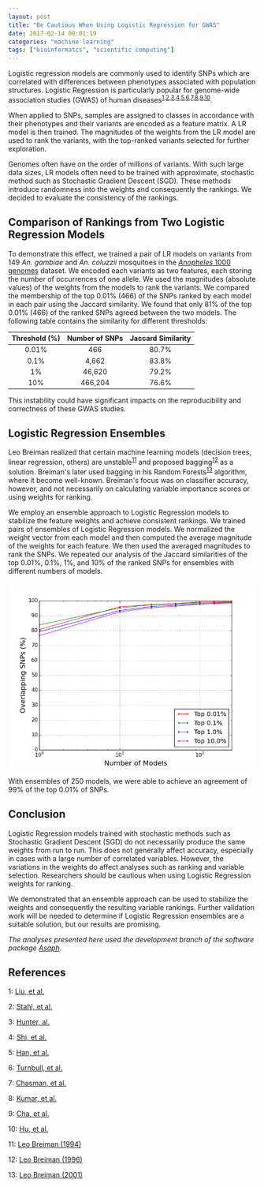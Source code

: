 ```yaml
---
layout: post
title: "Be Cautious When Using Logistic Regression for GWAS"
date: 2017-02-14 00:01:19
categories: "machine learning"
tags: ["bioinformatcs", "scientific computing"]
---
```

Logistic regression models are commonly used to identify SNPs which are correlated with differences between phenotypes associated with population structures. Logistic Regression is particularly popular for genome-wide association studies (GWAS) of human diseases<sup>[1](#liu),[2](#stahl),[3](#hunter),[4](#shi),[5](#han),[6](#turnbull),[7](#chasman),[8](#kumar),[9](#cha),[10](#hu)</sup>.

When applied to SNPs, samples are assigned to classes in accordance with their phenotypes and their variants are encoded as a feature matrix.  A LR model is then trained.  The magnitudes of the weights from the LR model are used to rank the variants, with the top-ranked variants selected for further exploration.

Genomes often have on the order of millions of variants.  With such large data sizes, LR models often need to be trained with approximate, stochastic method such as Stochastic Gradient Descent (SGD).  These methods introduce randomness into the weights and consequently the rankings.  We decided to evaluate the consistency of the rankings.

## Comparison of Rankings from Two Logistic Regression Models
To demonstrate this effect, we trained a pair of LR models on variants from 149 *An. gambiae* and *An. coluzzii* mosquitoes in the [*Anopheles* 1000 genomes](https://www.malariagen.net/projects/ag1000g) dataset. We encoded each variants as two features, each storing the number of occurrences of one allele. We used the magnitudes (absolute values) of the weights from the models to rank the variants.  We compared the membership of the top 0.01% (466) of the SNPs ranked by each model in each pair using the Jaccard similarity.  We found that only 81% of the top 0.01% (466) of the ranked SNPs agreed between the two models.  The following table contains the similarity for different thresholds:

| Threshold (%) | Number of SNPs | Jaccard Similarity |
|:-------------:|:--------------:|:------------------:|
| 0.01%         | 466            | 80.7%              |
| 0.1%          | 4,662          | 83.8%              |
| 1%            | 46,620         | 79.2%              |
| 10%           | 466,204        | 76.6%              |


This instability could have significant impacts on the reproducibility and correctness of these GWAS studies.

## Logistic Regression Ensembles
Leo Breiman realized that certain machine learning models (decision trees, linear regression, others) are unstable<sup>[11](#breiman)</sup> and proposed bagging<sup>[12](#bagging)</sup> as a solution. Breiman's later used bagging in his Random Forests<sup>[13](#random-forests)</sup> algorithm, where it become well-known.  Breiman's focus was on classifier accuracy, however, and not necessarily on calculating variable importance scores or using weights for ranking.

We employ an ensemble approach to Logistic Regression models to stabilize the feature weights and achieve consistent rankings.  We trained pairs of ensembles of Logistic Regression models.  We normalized the weight vector from each model and then computed the average magnitude of the weights for each feature.  We then used the averaged magnitudes to rank the SNPs. We repeated our analysis of the Jaccard similarities of the top 0.01%, 0.1%, 1%, and 10% of the ranked SNPs for ensembles with different numbers of models.

![Jaccard Similarities for Logistic Regression Ensembles](/images/stable_rankings_lr_ensembles/snp_ranking_overlaps_sgd-l2.png)

With ensembles of 250 models, we were able to achieve an agreement of 99% of the top 0.01% of SNPs.

## Conclusion

Logistic Regression models trained with stochastic methods such as Stochastic Gradient Descent (SGD) do not necessarily produce the same weights from run to run. This does not generally affect accuracy, especially in cases with a large number of correlated variables. However, the variations in the weights do affect analyses such as ranking and variable selection. Researchers should be cautious when using Logistic Regression weights for ranking.

We demonstrated that an ensemble approach can be used to stabilize the weights and consequently the resulting variable rankings.  Further validation work will be needed to determine if Logistic Regression ensembles are a suitable solution, but our results are promising.

*The analyses presented here used the development branch of the software package [Asaph](https://github.com/rnowling/asaph).*

## References

<a name="liu">1</a>: [Liu, et al.](https://www.ncbi.nlm.nih.gov/pmc/articles/PMC3150510/)

<a name="stahl">2</a>: [Stahl, et al.](https://www.ncbi.nlm.nih.gov/pmc/articles/PMC4243840/)

<a name="hunter">3</a>: [Hunter, al.](http://www.nature.com/ng/journal/v39/n7/full/ng2075.html)

<a name="shi">4</a>: [Shi, et al.](http://www.nature.com/ng/journal/v43/n12/abs/ng.978.html)

<a name="han">5</a>: [Han, et al.](http://www.nature.com/ng/journal/v41/n11/abs/ng.472.html)

<a name="turnbull">6</a>: [Turnbull, et al.](http://www.nature.com/ng/journal/v42/n6/abs/ng.586.html)

<a name="chasman">7</a>: [Chasman, et al.](https://www.ncbi.nlm.nih.gov/pmc/articles/PMC3125402/)

<a name="kumar">8</a>: [Kumar, et al.](http://www.nature.com/ng/journal/v43/n5/abs/ng.809.html)

<a name="cha">9</a>: [Cha, et al.](http://hmg.oxfordjournals.org/content/19/23/4735.short)

<a name="hu">10</a>: [Hu, et al.](http://www.nature.com/ng/journal/v43/n8/abs/ng.875.html)

<a name="breiman">11</a>: [Leo Breiman (1994)](http://projecteuclid.org/euclid.aos/1032181158)

<a name="bagging">12</a>: [Leo Breiman (1996)](http://www.machine-learning.martinsewell.com/ensembles/bagging/Breiman1996.pdf)

<a name="random-forests">13</a>: [Leo Breiman (2001)](http://link.springer.com/article/10.1023/A:1010933404324)
